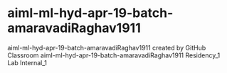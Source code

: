 # aiml-ml-hyd-apr-19-batch-amaravadiRaghav1911
aiml-ml-hyd-apr-19-batch-amaravadiRaghav1911 created by GitHub Classroom
aiml-ml-hyd-apr-19-batch-amaravadiRaghav1911 Residency_1 Lab Internal_1  
